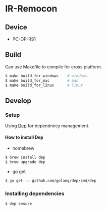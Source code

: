 # IR-Remocon

## Device
- PC-OP-RS1

## Build

Can use Makefile to compile for cross platform.

```sh
$ make build_for_windows    # windows
$ make build_for_mac        # mac
$ make build_for_linux      # linux
```

## Develop

### Setup

Using [Dep](https://github.com/golang/dep) for dependnecy management.

#### How to install Dep

- homebrew

```sh
$ brew install dep
$ brew upgrade dep
```

- go get

```sh
$ go get -u github.com/golang/dep/cmd/dep
```

### Installing dependencies

```sh
$ dep ensure
```


